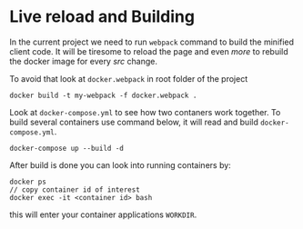 # Live reload and Building

In the current project we need to run `webpack` command to build the minified client code. It will be tiresome to reload the page and even *more* to rebuild the docker image for every *src* change.

To avoid that look at `docker.webpack` in root folder of the project

```
docker build -t my-webpack -f docker.webpack .
```

Look at `docker-compose.yml` to see how two contaners work together. To build several containers use command below, it will read and build `docker-compose.yml`.
```
docker-compose up --build -d
```

After build is done you can look into running containers by:

```
docker ps
// copy container id of interest
docker exec -it <container id> bash
```
this will enter your container applications `WORKDIR`.